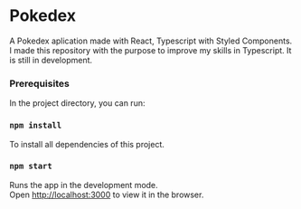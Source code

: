 # Pokedex
A Pokedex aplication made with React, Typescript with Styled Components. I made this repository with the purpose to improve my skills in Typescript. It is still in development.

### Prerequisites
In the project directory, you can run:

### `npm install`
To install all dependencies of this project.


### `npm start`

Runs the app in the development mode.\
Open [http://localhost:3000](http://localhost:3000) to view it in the browser.